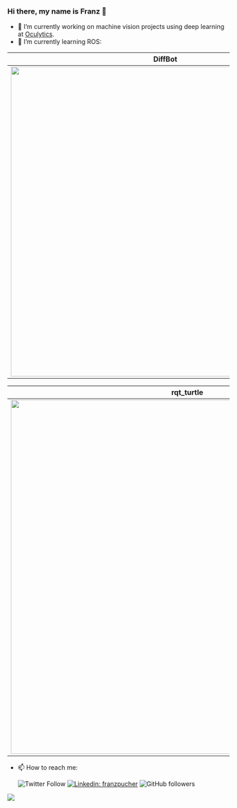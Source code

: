 ### Hi there, my name is Franz 👋

- 🔭 I’m currently working on machine vision projects using deep learning at [Oculytics](https://oculytics.com/).
- 🌱 I’m currently learning ROS:

| DiffBot | Gazebo Simulation | RViz |
|:-------:|:-----------------:|:----:|
|  [<img src="https://raw.githubusercontent.com/fjp/diffbot/master/docs/resources/diffbot/diffbot-front.png" width="700">](https://fjp.at/projects/diffbot/) | [<img src="https://github.com/fjp/diffbot/blob/master/docs/resources/gazebo/diffbot.png" width="700">](https://fjp.at/projects/diffbot/) | [<img src="https://github.com/fjp/diffbot/blob/master/docs/resources/rviz_diffbot_meshes.png?raw=true" width="700">](https://fjp.at/projects/diffbot/) |

| rqt_turtle                          | turtle_pong                          | 
|:-----------------------------------:|:------------------------------------:|
| [<img src="https://github.com/fjp/rqt-turtle/blob/master/docs/rqt_turtle-draw-image-multi.gif" width="800">](https://github.com/fjp/rqt-turtle)  | [![ros_turtle_pong](https://raw.githubusercontent.com/fjp/ros-turtle-pong/master/docs/turtle_pong.gif)](https://github.com/fjp/ros-turtle-pong) |


- 📫 How to reach me: 

  ![Twitter Follow](https://img.shields.io/twitter/follow/franzpucher?label=Follow)
  [![Linkedin: franzpucher](https://img.shields.io/badge/-franzpucher-blue?style=flat-square&logo=Linkedin&logoColor=white&link=https://www.linkedin.com/in/franzpucher/)](https://www.linkedin.com/in/franzpucher/)
  ![GitHub followers](https://img.shields.io/github/followers/fjp?label=Follow&style=social)
  
![](https://visitor-badge.glitch.me/badge?page_id=fjp.fjp)

<!--
**fjp/fjp** is a ✨ _special_ ✨ repository because its `README.md` (this file) appears on your GitHub profile.

![Waka Readme](https://github.com/fjp/fjp/workflows/Waka%20Readme/badge.svg)

Here are some ideas to get you started:

- 🔭 I’m currently working on ...
- 🌱 I’m currently learning ...
- 👯 I’m looking to collaborate on ...
- 🤔 I’m looking for help with ...
- 💬 Ask me about ...
- 📫 How to reach me: ...
- 😄 Pronouns: ...
- ⚡ Fun fact: ...
-->
